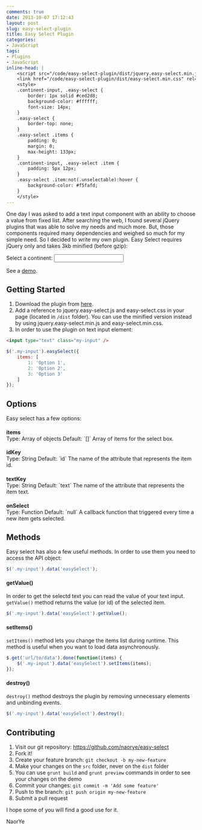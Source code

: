 ```yaml
---
comments: true
date: 2013-10-07 17:12:43
layout: post
slug: easy-select-plugin
title: Easy Select Plugin
categories:
- JavaScript
tags:
- Plugins
- JavaScript
inline-head: |
    <script src="/code/easy-select-plugin/dist/jquery.easy-select.min.js"></script>
    <link href="/code/easy-select-plugin/dist/easy-select.min.css" rel="stylesheet" type="text/css" />
    <style>
    .continent-input, .easy-select {
        border: 1px solid #ced2d8;
        background-color: #ffffff;
        font-size: 14px;
    }
    .easy-select {
        border-top: none;
    }
    .easy-select .items {
    	padding: 0;
    	margin: 0;
    	max-height: 133px;
    }
    .continent-input, .easy-select .item {
    	padding: 5px 12px;
    }
    .easy-select .item:not(.unselectable):hover {
    	background-color: #f5fafd;
    }
    </style>
---
```


One day I was asked to add a text input component with an ability to choose a value from fixed list. After searching the web, I found several jQuery plugins that was able to solve my needs and much more. But, those components required many dependencies and weighed so much for my simple need. So I decided to write my own plugin. Easy Select requires jQuery only and takes 3kb minified (before gzip):
<div>
	Select a continent: <input class="continent-input" type="text" />
	<script>
		$(function() {
			$('.continent-input').easySelect({
				idKey: 'value',
				textKey: 'name',
				items: [
					{ name: 'Africa', value: 1},
					{ name: 'Antarctica', value: 2},
					{ name: 'Asia', value: 3},
					{ name: 'Australia', value: 4},
					{ name: 'Europe', value: 5},
					{ name: 'North America', value: 6},
					{ name: 'South America', value: 7}
				]
			});
		});
	</script>
</div>
<!-- more -->

See a <a href="/code/easy-select-plugin/demo/index.html" target="_blank">demo</a>.

## Getting Started
1. Download the plugin from <a href="https://github.com/naorye/easy-select/archive/master.zip" target="_blank">here</a>.
2. Add a reference to jquery.easy-select.js and easy-select.css in your page (located in `/dist` folder). You can use the minified version instead by using jquery.easy-select.min.js and easy-select.min.css.  
3. In order to use the plugin on text input element:
```html Text input element
<input type="text" class="my-input" />
```
```javascript easy-select usage
$('.my-input').easySelect({
    items: [
        1: 'Option 1',
        2: 'Option 2',
        3: 'Option 3'
    ]
});
```

## Options
Easy select has a few options:   

<h4 style="margin-bottom: 0;">items</h4>
Type: Array of objects  
Default: `[]`   
Array of items for the select box.

<h4 style="margin-bottom: 0;">idKey</h4>
Type: String   
Default: `id`   
The name of the attribute that represents the item id.

<h4 style="margin-bottom: 0;">textKey</h4>
Type: String   
Default: `text`   
The name of the attribute that represents the item text.

<h4 style="margin-bottom: 0;">onSelect</h4>
Type: Function   
Default: `null`   
A callback function that triggered every time a new item gets selected.

## Methods
Easy select has also a few useful methods. In order to use them you need to access the API object:
```javascript Accessing easy-select API object
$('.my-input').data('easySelect');
``` 
#### getValue()
In order to get the selectd text you can read the value of your text input. `getValue()` method returns the value (or id) of the selected item.
```javascript Usage example
$('.my-input').data('easySelect').getValue();
```

#### setItems()
`setItems()` method lets you change the items list during runtime. This method is useful when you want to load data asynchronously.
```javascript Usage example
$.get('url/to/data').done(function(items) {
    $('.my-input').data('easySelect').setItems(items);
});
```

#### destroy()
`destroy()` method destroys the plugin by removing unnecessary elements and unbinding events.
```javascript Usage example
$('.my-input').data('easySelect').destroy();
```
## Contributing

1. Visit our git repository: <a href="https://github.com/naorye/easy-select" target="_blank">https://github.com/naorye/easy-select</a>
2. Fork it!
3. Create your feature branch: `git checkout -b my-new-feature`
4. Make your changes on the `src` folder, never on the `dist` folder
5. You can use `grunt build` and `grunt preview` commands in order to see your changes on the demo
6. Commit your changes: `git commit -m 'Add some feature'`
7. Push to the branch: `git push origin my-new-feature`
8. Submit a pull request

I hope some of you will find a good use for it.

NaorYe